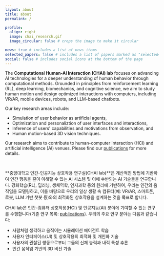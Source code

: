 ```yaml
---
layout: about
title: about
permalink: /

profile:
  align: right
  image: chai_research.gif
  image_circular: false # crops the image to make it circular

news: true # includes a list of news items
selected_papers: false # includes a list of papers marked as "selected={true}"
social: false # includes social icons at the bottom of the page
---
```


The **Computational Human-AI Interaction (CHAI) lab** focuses on advancing AI technologies for a deeper understanding of human behavior through computational methods. Grounded in principles from reinforcement learning (RL), deep learning, biomechanics, and cognitive science, we aim to study human motion and design optimized interactions with computers, including VR/AR, mobile devices, robots, and LLM-based chatbots.

Our key research areas include: 
* Simulation of user behavior as artificial agents, 
* Optimization and personaliztion of user interfaces and interactions, 
* Inference of users' capabilities and motivations from observation, and 
* Human motion-based 3D vision techniques.

Our research aims to contribute to human-computer interaction (HCI) and artificial intelligence (AI) venues. 
Please find our [publications](/publications/) for more details.

&nbsp;  

**중앙대학교 인간-인공지능 상호작용 연구실(CHAI lab)**은 계산적인 방법에 기반하여 인간 행동을 깊이 이해할 수 있는 AI 시스템 및 이에 수반되는 AI 기술들을 연구합니다. 강화학습(RL), 딥러닝, 생체역학, 인지과학 등의 원리에 기반하여, 우리는 인간의 움직임을 모델링하고, 이를 바탕으로 우리의 일상 생활 속 컴퓨터(예: VR/AR, 스마트폰, 로봇, LLM 기반 챗봇 등)와의 최적화된 상호작용을 설계하는 것을 목표로 합니다.

CHAI lab은 인간-컴퓨터 상호작용(HCI) 및 인공지능(AI) 분야에 기여할 수 있는 연구를 수행합니다(기존 연구 목록: [publications](/publications/)).
우리의 주요 연구 분야는 다음과 같습니다:
* 사람처럼 생각하고 움직이는 시뮬레이션 에이전트 학습
* 사용자 인터페이스(UI) 및 상호작용의 최적화 및 개인화 기술
* 사용자의 관찰된 행동으로부터 그들의 신체 능력과 내적 특성 추론
* 인간 움직임 기반의 3D 비전 기술